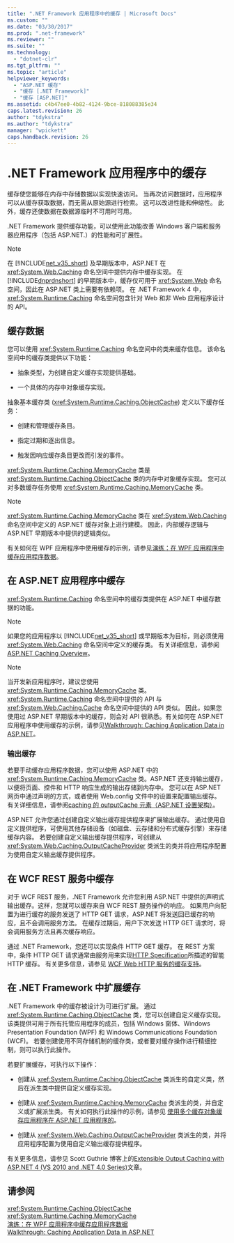 ```yaml
---
title: ".NET Framework 应用程序中的缓存 | Microsoft Docs"
ms.custom: ""
ms.date: "03/30/2017"
ms.prod: ".net-framework"
ms.reviewer: ""
ms.suite: ""
ms.technology: 
  - "dotnet-clr"
ms.tgt_pltfrm: ""
ms.topic: "article"
helpviewer_keywords: 
  - "ASP.NET 缓存"
  - "缓存 [.NET Framework]"
  - "缓存 [ASP.NET]"
ms.assetid: c4b47ee0-4b82-4124-9bce-818088385e34
caps.latest.revision: 26
author: "tdykstra"
ms.author: "tdykstra"
manager: "wpickett"
caps.handback.revision: 26
---
```

# .NET Framework 应用程序中的缓存
缓存使您能够在内存中存储数据以实现快速访问。  当再次访问数据时，应用程序可以从缓存获取数据，而无需从原始源进行检索。  这可以改进性能和伸缩性。  此外，缓存还使数据在数据源临时不可用时可用。  
  
 .NET Framework 提供缓存功能，可以使用此功能改善 Windows 客户端和服务器应用程序（包括 ASP.NET.）的性能和可扩展性。  
  
> [!NOTE]
>  在 [!INCLUDE[net_v35_short](../../../includes/net-v35-short-md.md)] 及早期版本中，ASP.NET 在 <xref:System.Web.Caching> 命名空间中提供内存中缓存实现。  在 [!INCLUDE[dnprdnshort](../../../includes/dnprdnshort-md.md)] 的早期版本中，缓存仅可用于 <xref:System.Web> 命名空间，因此在 ASP.NET 类上需要有依赖项。  在 .NET Framework 4 中，<xref:System.Runtime.Caching> 命名空间包含针对 Web 和非 Web 应用程序设计的 API。  
  
## 缓存数据  
 您可以使用 <xref:System.Runtime.Caching> 命名空间中的类来缓存信息。  该命名空间中的缓存类提供以下功能：  
  
-   抽象类型，为创建自定义缓存实现提供基础。  
  
-   一个具体的内存中对象缓存实现。  
  
 抽象基本缓存类 \(<xref:System.Runtime.Caching.ObjectCache>\) 定义以下缓存任务：  
  
-   创建和管理缓存条目。  
  
-   指定过期和逐出信息。  
  
-   触发因响应缓存条目更改而引发的事件。  
  
 <xref:System.Runtime.Caching.MemoryCache> 类是 <xref:System.Runtime.Caching.ObjectCache> 类的内存中对象缓存实现。  您可以对多数缓存任务使用 <xref:System.Runtime.Caching.MemoryCache> 类。  
  
> [!NOTE]
>  <xref:System.Runtime.Caching.MemoryCache> 类在 <xref:System.Web.Caching> 命名空间中定义的 ASP.NET 缓存对象上进行建模。  因此，内部缓存逻辑与 ASP.NET 早期版本中提供的逻辑类似。  
  
 有关如何在 WPF 应用程序中使用缓存的示例，请参见[演练：在 WPF 应用程序中缓存应用程序数据](../../../docs/framework/wpf/advanced/walkthrough-caching-application-data-in-a-wpf-application.md)。  
  
## 在 ASP.NET 应用程序中缓存  
 <xref:System.Runtime.Caching> 命名空间中的缓存类提供在 ASP.NET 中缓存数据的功能。  
  
> [!NOTE]
>  如果您的应用程序以 [!INCLUDE[net_v35_short](../../../includes/net-v35-short-md.md)] 或早期版本为目标，则必须使用 <xref:System.Web.Caching> 命名空间中定义的缓存类。  有关详细信息，请参阅[ASP.NET Caching Overview](../Topic/ASP.NET%20Caching%20Overview.md)。  
  
> [!NOTE]
>  当开发新应用程序时，建议您使用 <xref:System.Runtime.Caching.MemoryCache> 类。  <xref:System.Runtime.Caching> 命名空间中提供的 API 与 <xref:System.Web.Caching.Cache> 命名空间中提供的 API 类似。  因此，如果您使用过 ASP.NET 早期版本中的缓存，则会对 API 很熟悉。有关如何在 ASP.NET 应用程序中使用缓存的示例，请参见[Walkthrough: Caching Application Data in ASP.NET](../Topic/Walkthrough:%20Caching%20Application%20Data%20in%20ASP.NET.md)。  
  
### 输出缓存  
 若要手动缓存应用程序数据，您可以使用 ASP.NET 中的 <xref:System.Runtime.Caching.MemoryCache> 类。ASP.NET 还支持输出缓存，以便将页面、控件和 HTTP 响应生成的输出存储到内存中。  您可以在 ASP.NET 网页中通过声明的方式，或者使用 Web.config 文件中的设置来配置输出缓存。  有关详细信息，请参阅[caching 的 outputCache 元素（ASP.NET 设置架构）](http://msdn.microsoft.com/zh-cn/47cd2b47-316f-4dfd-bbf8-539be3066fee)。  
  
 ASP.NET 允许您通过创建自定义输出缓存提供程序来扩展输出缓存。  通过使用自定义提供程序，可使用其他存储设备（如磁盘、云存储和分布式缓存引擎）来存储缓存内容。  若要创建自定义输出缓存提供程序，可创建从 <xref:System.Web.Caching.OutputCacheProvider> 类派生的类并将应用程序配置为使用自定义输出缓存提供程序。  
  
## 在 WCF REST 服务中缓存  
 对于 WCF REST 服务，.NET Framework 允许您利用 ASP.NET 中提供的声明式输出缓存。这样，您就可以缓存来自 WCF REST 服务操作的响应。  如果用户向配置为进行缓存的服务发送了 HTTP GET 请求，ASP.NET 将发送回已缓存的响应，且不会调用服务方法。  在缓存过期后，用户下次发送 HTTP GET 请求时，将会调用服务方法且再次缓存响应。  
  
 通过 .NET Framework，您还可以实现条件 HTTP GET 缓存。  在 REST 方案中，条件 HTTP GET 请求通常由服务用来实现[HTTP Specification](http://go.microsoft.com/fwlink/?LinkId=165800)所描述的智能 HTTP 缓存。  有关更多信息，请参见 [WCF Web HTTP 服务的缓存支持](http://go.microsoft.com/fwlink/?LinkId=184598)。  
  
## 在 .NET Framework 中扩展缓存  
 .NET Framework 中的缓存被设计为可进行扩展。  通过 <xref:System.Runtime.Caching.ObjectCache> 类，您可以创建自定义缓存实现。  该类提供可用于所有托管应用程序的成员，包括 Windows 窗体、Windows Presentation Foundation \(WPF\) 和 Windows Communications Foundation \(WCF\)。  若要创建使用不同存储机制的缓存类，或者要对缓存操作进行精细控制，则可以执行此操作。  
  
 若要扩展缓存，可执行以下操作：  
  
-   创建从 <xref:System.Runtime.Caching.ObjectCache> 类派生的自定义类，然后在派生类中提供自定义缓存实现。  
  
-   创建从 <xref:System.Runtime.Caching.MemoryCache> 类派生的类，并自定义或扩展派生类。  有关如何执行此操作的示例，请参见 [使用多个缓存对象缓存应用程序在 ASP.NET 应用程序的](http://blogs.msdn.com/aspnetue/archive/2010/03/22/caching-application-data-by-using-multiple-cache-objects-in-an-asp-net-application.aspx)。  
  
-   创建从 <xref:System.Web.Caching.OutputCacheProvider> 类派生的类，并将应用程序配置为使用自定义输出缓存提供程序。  
  
 有关更多信息，请参见 Scott Guthrie 博客上的[Extensible Output Caching with ASP.NET 4 \(VS 2010 and .NET 4.0 Series\)](http://go.microsoft.com/fwlink/?LinkId=185772)文章。  
  
## 请参阅  
 <xref:System.Runtime.Caching.ObjectCache>   
 <xref:System.Runtime.Caching.MemoryCache>   
 [演练：在 WPF 应用程序中缓存应用程序数据](../../../docs/framework/wpf/advanced/walkthrough-caching-application-data-in-a-wpf-application.md)   
 [Walkthrough: Caching Application Data in ASP.NET](../Topic/Walkthrough:%20Caching%20Application%20Data%20in%20ASP.NET.md)